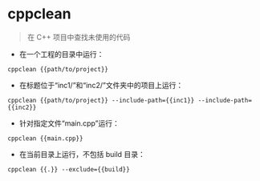 # cppclean

> 在 C++ 项目中查找未使用的代码

- 在一个工程的目录中运行：

`cppclean {{path/to/project}}`

- 在标题位于“inc1/”和“inc2/”文件夹中的项目上运行：

`cppclean {{path/to/project}} --include-path={{inc1}} --include-path={{inc2}}`

- 针对指定文件“main.cpp”运行：

`cppclean {{main.cpp}}`

- 在当前目录上运行，不包括 build 目录：

`cppclean {{.}} --exclude={{build}}`

[#]: contributors: ([琳小梁]，[潘潘]，[王兴宇，Linux & BC]，[6 °分离]，[好名字可以让你的朋友更容易记住你])